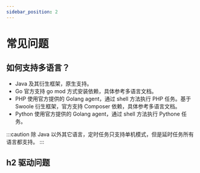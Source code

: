 ```yaml
---
sidebar_position: 2
---
```


# 常见问题

## 如何支持多语言？
- Java 及其衍生框架，原生支持。
- Go 官方支持 go mod 方式安装依赖，具体参考多语言文档。
- PHP 使用官方提供的 Golang agent，通过 shell 方法执行 PHP 任务。基于 Swoole 衍生框架，官方支持 Composer 依赖，具体参考多语言文档。
- Python 使用官方提供的 Golang agent，通过 shell 方法执行 Pythone 任务。

:::caution
除 Java 以外其它语言，定时任务只支持单机模式，但是延时任务所有语言都支持。
:::

## h2 驱动问题



